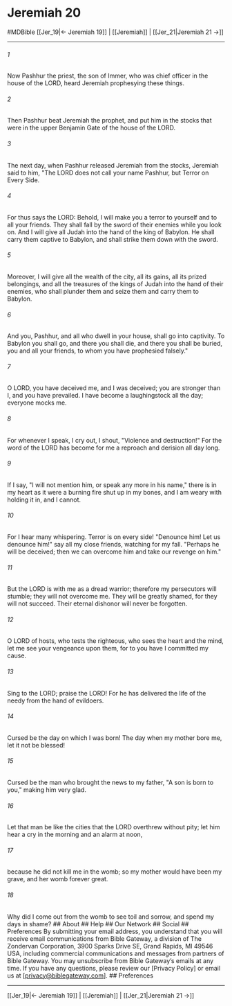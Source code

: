 # Jeremiah 20
#MDBible
[[Jer_19|← Jeremiah 19]] | [[Jeremiah]] | [[Jer_21|Jeremiah 21 →]]

***






###### 1 


Now Pashhur the priest, the son of Immer, who was chief officer in the house of the LORD, heard Jeremiah prophesying these things. 





###### 2 


Then Pashhur beat Jeremiah the prophet, and put him in the stocks that were in the upper Benjamin Gate of the house of the LORD. 





###### 3 


The next day, when Pashhur released Jeremiah from the stocks, Jeremiah said to him, "The LORD does not call your name Pashhur, but Terror on Every Side. 





###### 4 


For thus says the LORD: Behold, I will make you a terror to yourself and to all your friends. They shall fall by the sword of their enemies while you look on. And I will give all Judah into the hand of the king of Babylon. He shall carry them captive to Babylon, and shall strike them down with the sword. 





###### 5 


Moreover, I will give all the wealth of the city, all its gains, all its prized belongings, and all the treasures of the kings of Judah into the hand of their enemies, who shall plunder them and seize them and carry them to Babylon. 





###### 6 


And you, Pashhur, and all who dwell in your house, shall go into captivity. To Babylon you shall go, and there you shall die, and there you shall be buried, you and all your friends, to whom you have prophesied falsely." 





###### 7 


O LORD, you have deceived me, and I was deceived; you are stronger than I, and you have prevailed. I have become a laughingstock all the day; everyone mocks me. 





###### 8 


For whenever I speak, I cry out, I shout, "Violence and destruction!" For the word of the LORD has become for me a reproach and derision all day long. 





###### 9 


If I say, "I will not mention him, or speak any more in his name," there is in my heart as it were a burning fire shut up in my bones, and I am weary with holding it in, and I cannot. 





###### 10 


For I hear many whispering. Terror is on every side! "Denounce him! Let us denounce him!" say all my close friends, watching for my fall. "Perhaps he will be deceived; then we can overcome him and take our revenge on him." 





###### 11 


But the LORD is with me as a dread warrior; therefore my persecutors will stumble; they will not overcome me. They will be greatly shamed, for they will not succeed. Their eternal dishonor will never be forgotten. 





###### 12 


O LORD of hosts, who tests the righteous, who sees the heart and the mind, let me see your vengeance upon them, for to you have I committed my cause. 





###### 13 


Sing to the LORD; praise the LORD! For he has delivered the life of the needy from the hand of evildoers. 





###### 14 


Cursed be the day on which I was born! The day when my mother bore me, let it not be blessed! 





###### 15 


Cursed be the man who brought the news to my father, "A son is born to you," making him very glad. 





###### 16 


Let that man be like the cities that the LORD overthrew without pity; let him hear a cry in the morning and an alarm at noon, 





###### 17 


because he did not kill me in the womb; so my mother would have been my grave, and her womb forever great. 





###### 18 


Why did I come out from the womb to see toil and sorrow, and spend my days in shame? ## About ## Help ## Our Network ## Social ## Preferences By submitting your email address, you understand that you will receive email communications from Bible Gateway, a division of The Zondervan Corporation, 3900 Sparks Drive SE, Grand Rapids, MI 49546 USA, including commercial communications and messages from partners of Bible Gateway. You may unsubscribe from Bible Gateway&rsquo;s emails at any time. If you have any questions, please review our [Privacy Policy] or email us at [privacy@biblegateway.com]. ## Preferences

***

[[Jer_19|← Jeremiah 19]] | [[Jeremiah]] | [[Jer_21|Jeremiah 21 →]]
